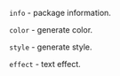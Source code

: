 `info` - package information.

`color` - generate color.

`style` - generate style.

`effect` - text effect.
